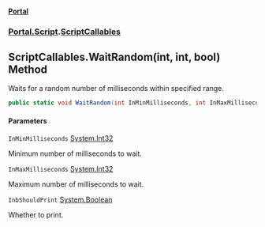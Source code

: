 #### [Portal](index.md 'index')
### [Portal.Script](Portal.Script.md 'Portal.Script').[ScriptCallables](ScriptCallables.md 'Portal.Script.ScriptCallables')

## ScriptCallables.WaitRandom(int, int, bool) Method

Waits for a random number of milliseconds within specified range.

```csharp
public static void WaitRandom(int InMinMilliseconds, int InMaxMilliseconds, bool InbShouldPrint=false);
```
#### Parameters

<a name='Portal.Script.ScriptCallables.WaitRandom(int,int,bool).InMinMilliseconds'></a>

`InMinMilliseconds` [System.Int32](https://docs.microsoft.com/en-us/dotnet/api/System.Int32 'System.Int32')

Minimum number of milliseconds to wait.

<a name='Portal.Script.ScriptCallables.WaitRandom(int,int,bool).InMaxMilliseconds'></a>

`InMaxMilliseconds` [System.Int32](https://docs.microsoft.com/en-us/dotnet/api/System.Int32 'System.Int32')

Maximum number of milliseconds to wait.

<a name='Portal.Script.ScriptCallables.WaitRandom(int,int,bool).InbShouldPrint'></a>

`InbShouldPrint` [System.Boolean](https://docs.microsoft.com/en-us/dotnet/api/System.Boolean 'System.Boolean')

Whether to print.
